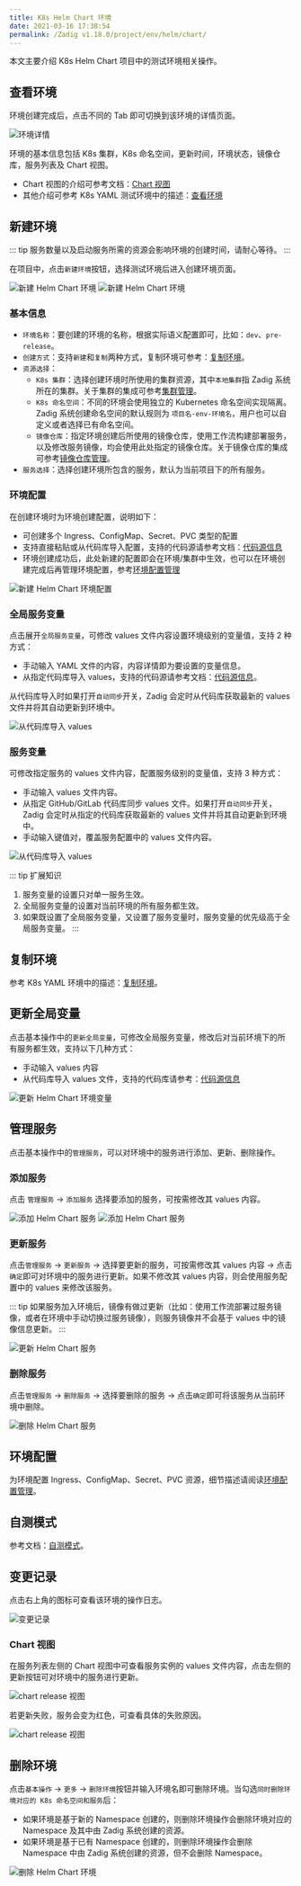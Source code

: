 ```yaml
---
title: K8s Helm Chart 环境
date: 2021-03-16 17:38:54
permalink: /Zadig v1.18.0/project/env/helm/chart/
---
```


本文主要介绍 K8s Helm Chart 项目中的测试环境相关操作。

## 查看环境

环境创建完成后，点击不同的 Tab 即可切换到该环境的详情页面。

![环境详情](../_images/show_helm_test_env.png)

环境的基本信息包括 K8s 集群，K8s 命名空间，更新时间，环境状态，镜像仓库，服务列表及  Chart 视图。

- Chart 视图的介绍可参考文档：[Chart 视图](#chart-视图)
- 其他介绍可参考 K8s YAML 测试环境中的描述：[查看环境](/cn/Zadig%20v1.18.0/project/env/k8s/#查看环境)

## 新建环境

::: tip
服务数量以及启动服务所需的资源会影响环境的创建时间，请耐心等待。
:::

在项目中，点击`新建环境`按钮，选择测试环境后进入创建环境页面。

![新建 Helm Chart 环境](../_images/create_helm_chart_env_1.png)
![新建 Helm Chart 环境](../_images/create_helm_chart_env_2.png)

### 基本信息

- `环境名称`：要创建的环境的名称，根据实际语义配置即可，比如：`dev`、`pre-release`。
- `创建方式`：支持`新建`和`复制`两种方式，复制环境可参考：[复制环境](#复制环境)。
- `资源选择`：
	- `K8s 集群`：选择创建环境时所使用的集群资源，其中`本地集群`指 Zadig 系统所在的集群。关于集群的集成可参考[集群管理](/cn/Zadig%20v1.18.0/pages/cluster_manage/)。
	- `K8s 命名空间`：不同的环境会使用独立的 Kubernetes 命名空间实现隔离。Zadig 系统创建命名空间的默认规则为 `项目名-env-环境名`，用户也可以自定义或者选择已有命名空间。
	- `镜像仓库`：指定环境创建后所使用的镜像仓库，使用工作流构建部署服务，以及修改服务镜像，均会使用此处指定的镜像仓库。关于镜像仓库的集成可参考[镜像仓库管理](/cn/Zadig%20v1.18.0/settings/image-registry/#添加镜像仓库)。
- `服务选择`：选择创建环境所包含的服务，默认为当前项目下的所有服务。

### 环境配置

在创建环境时为环境创建配置，说明如下：

- 可创建多个 Ingress、ConfigMap、Secret、PVC 类型的配置
- 支持直接粘贴或从代码库导入配置，支持的代码源请参考文档：[代码源信息](/cn/Zadig%20v1.18.0/settings/codehost/overview/#功能兼容列表)
- 环境创建成功后，此处新建的配置即会在环境/集群中生效，也可以在环境创建完成后再管理环境配置，参考[环境配置管理](/cn/Zadig%20v1.18.0/project/env/k8s/#环境配置管理)

![新建 Helm Chart 环境配置](../_images/add_k8s_helm_chart_env_config.png)

### 全局服务变量
点击展开`全局服务变量`，可修改 values 文件内容设置环境级别的变量值，支持 2 种方式：

- 手动输入 YAML 文件的内容，内容详情即为要设置的变量信息。
- 从指定代码库导入 values，支持的代码源请参考文档：[代码源信息](/cn/Zadig%20v1.18.0/settings/codehost/overview/#功能兼容列表)。

从代码库导入时如果打开`自动同步`开关，Zadig 会定时从代码库获取最新的 values 文件并将其自动更新到环境中。

![从代码库导入 values](../_images/auto_sync_helm_chart_values_1.png)

### 服务变量

可修改指定服务的 values 文件内容，配置服务级别的变量值，支持 3 种方式：
- 手动输入 values 文件内容。
- 从指定 GitHub/GitLab 代码库同步 values 文件。如果打开`自动同步`开关，Zadig 会定时从指定的代码库获取最新的 values 文件并将其自动更新到环境中。
- 手动输入键值对，覆盖服务配置中的 values 文件内容。

![从代码库导入 values](../_images/auto_sync_helm_chart_values.png)

::: tip 扩展知识
1. 服务变量的设置只对单一服务生效。
2. 全局服务变量的设置对当前环境的所有服务都生效。
2. 如果既设置了全局服务变量，又设置了服务变量时，服务变量的优先级高于全局服务变量。
:::

## 复制环境

参考 K8s YAML 环境中的描述：[复制环境](/cn/Zadig%20v1.18.0/project/env/k8s/#复制环境)。

## 更新全局变量
点击基本操作中的`更新全局变量`，可修改全局服务变量，修改后对当前环境下的所有服务都生效，支持以下几种方式：

- 手动输入 values 内容
- 从代码库导入 values 文件，支持的代码库请参考：[代码源信息](/cn/Zadig%20v1.18.0/settings/codehost/overview/#功能兼容列表)

![更新 Helm Chart 环境变量](../_images/update_helm_env_var.png)

## 管理服务
点击基本操作中的`管理服务`，可以对环境中的服务进行添加、更新、删除操作。

### 添加服务

点击 `管理服务` -> `添加服务` 选择要添加的服务，可按需修改其 values 内容。

![添加 Helm Chart 服务](../_images/add_helm_chart_service_01.png)
![添加 Helm Chart 服务](../_images/add_helm_chart_service_02.png)

### 更新服务

点击`管理服务` -> `更新服务` -> 选择要更新的服务，可按需修改其 values 内容 -> 点击`确定`即可对环境中的服务进行更新。如果不修改其 values 内容，则会使用服务配置中的 values 来修改该服务。

::: tip
如果服务加入环境后，镜像有做过更新（比如：使用工作流部署过服务镜像，或者在环境中手动切换过服务镜像），则服务镜像并不会基于 values 中的镜像信息更新。
:::

![更新 Helm Chart 服务](../_images/update_helm_chart_service.png)

### 删除服务

点击`管理服务` -> `删除服务` -> 选择要删除的服务 -> 点击`确定`即可将该服务从当前环境中删除。

![删除 Helm Chart 服务](../_images/delete_helm_chart_service.png)

## 环境配置

为环境配置 Ingress、ConfigMap、Secret、PVC 资源，细节描述请阅读[环境配置管理](/cn/Zadig%20v1.18.0/project/env/k8s/#环境配置管理)。

## 自测模式

参考文档：[自测模式](/cn/Zadig%20v1.18.0/project/env/k8s/#自测模式)。

## 变更记录
点击右上角的图标可查看该环境的操作日志。

![变更记录](../_images/env_oplog_helm_chart.png)

### Chart 视图

在服务列表左侧的 Chart 视图中可查看服务实例的 values 文件内容，点击左侧的更新按钮可对环境中的服务进行更新。

![chart release 视图](../_images/chart_release_view.png)

若更新失败，服务会变为红色，可查看具体的失败原因。

![chart release 视图](../_images/chart_release_view_error_msg.png)

## 删除环境
点击`基本操作` -> `更多` -> `删除环境`按钮并输入环境名即可删除环境。当勾选`同时删除环境对应的 K8s 命名空间和服务`后：

- 如果环境是基于新的 Namespace 创建的，则删除环境操作会删除环境对应的 Namespace 及其中由 Zadig 系统创建的资源。
- 如果环境是基于已有 Namespace 创建的，则删除环境操作会删除 Namespace 中由 Zadig 系统创建的资源，但不会删除 Namespace。

![删除 Helm Chart 环境](../_images/helm_chart_env_deleteble.png)
